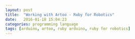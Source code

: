 ```yaml
---
layout: post
title:  "Working with Artoo - Ruby for Robotics"
date:   2016-01-18 15:04:23
categories: programming language
tags: [arduino, artoo, ruby arduino, ruby for robotics]
---
```


